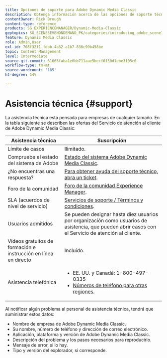 ```yaml
---
title: Opciones de soporte para Adobe Dynamic Media Classic
description: Obtenga información acerca de las opciones de soporte técnico de Adobe Dynamic Media Classic.
contentOwner: Rick Brough
content-type: reference
products: SG_EXPERIENCEMANAGER/Dynamic-Media-Classic
geptopics: SG_SCENESEVENONDEMAND_PK/categories/introducing_adobe_scene7
feature: Dynamic Media Classic
role: Admin,User
exl-id: 708f32f1-fdbb-4a32-a1b7-836c99b458be
topic: Content Management
level: Intermediate
source-git-commit: 61665faba1e6bb711aae5becf0150d1ebe3105c0
workflow-type: tm+mt
source-wordcount: '185'
ht-degree: 14%

---
```


# Asistencia técnica {#support}

La asistencia técnica está pensada para empresas de cualquier tamaño. En la tabla siguiente se describen las ofertas del Servicio de atención al cliente de Adobe Dynamic Media Classic:

| Asistencia técnica | Suscripción |
| --- | --- |
| Límite de casos | Ilimitado. |
| Compruebe el estado del sistema de Adobe | [Estado del sistema Adobe Dynamic Media Classic](https://status.adobe.com/products/1175). |
| ¿No encuentras una respuesta? | [Para obtener ayuda del soporte técnico, abra un ticket](https://experienceleague.adobe.com/?support-solution=General#support). |
| Foro de la comunidad | [Foro de la comunidad Experience Manager](https://experienceleaguecommunities.adobe.com/t5/adobe-experience-manager/ct-p/adobe-experience-manager-community). |
| SLA (acuerdos de nivel de servicio) | [Servicios de soporte / Términos y condiciones](https://helpx.adobe.com/support/programs/support-policies-terms-conditions.html). |
| Usuarios admitidos | Se pueden designar hasta diez usuarios por organización como usuarios de asistencia, que pueden abrir casos con el Servicio de atención al cliente. |
| Vídeos gratuitos de formación e instrucción en línea en directo | Incluido. |
| Asistencia telefónica | <ul><li>EE. UU. y Canadá: 1-800-497-0335 </li><li>[Números de teléfono para otras regiones](https://experienceleague.adobe.com/?support-tab=home#support). </li></ul> |

<!-- |Create a support case| [https://helpx.adobe.com/enterprise/admin-guide.html/enterprise/using/support-for-experience-cloud.ug.html](https://helpx.adobe.com/enterprise/admin-guide.html/enterprise/using/support-for-experience-cloud.ug.html) | -->

Al notificar algún problema al personal de asistencia técnica, tendrá que suministrar estos datos:

* Nombre de empresa de Adobe Dynamic Media Classic.
* Su nombre, número de teléfono y dirección de correo electrónico.
* Aplicación, plataforma y versión de Adobe Dynamic Media Classic.
* Descripción del problema y los pasos necesarios para reproducirlo.
* Mensaje de error, si lo hay.
* Tipo y versión del explorador, si corresponde.
